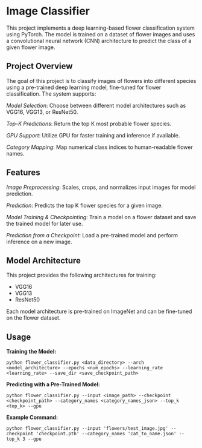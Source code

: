 # Image Classifier

This project implements a deep learning-based flower classification system using PyTorch. The model is trained on a dataset of flower images and uses a convolutional neural network (CNN) architecture to predict the class of a given flower image.

## Project Overview

The goal of this project is to classify images of flowers into different species using a pre-trained deep learning model, fine-tuned for flower classification. The system supports:

_Model Selection_: Choose between different model architectures such as VGG16, VGG13, or ResNet50.

_Top-K Predictions_: Return the top K most probable flower species.

_GPU Support_: Utilize GPU for faster training and inference if available.

_Category Mapping_: Map numerical class indices to human-readable flower names.

## Features

_Image Preprocessing_: Scales, crops, and normalizes input images for model prediction.

_Prediction_: Predicts the top K flower species for a given image.

_Model Training & Checkpointing_: Train a model on a flower dataset and save the trained model for later use.

_Prediction from a Checkpoint_: Load a pre-trained model and perform inference on a new image.


## Model Architecture

This project provides the following architectures for training:

- VGG16
- VGG13
- ResNet50
  
Each model architecture is pre-trained on ImageNet and can be fine-tuned on the flower dataset.


## Usage
__Training the Model:__
```
python flower_classifier.py <data_directory> --arch <model_architecture> --epochs <num_epochs> --learning_rate <learning_rate> --save_dir <save_checkpoint_path>

```

__Predicting with a Pre-Trained Model:__

```
python flower_classifier.py --input <image_path> --checkpoint <checkpoint_path> --category_names <category_names_json> --top_k <top_k> --gpu

```

__Example Command:__
```
python flower_classifier.py --input 'flowers/test_image.jpg' --checkpoint 'checkpoint.pth' --category_names 'cat_to_name.json' --top_k 3 --gpu
```
